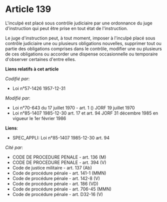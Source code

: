 # Article 139

L'inculpé est placé sous contrôle judiciaire par une ordonnance du juge d'instruction qui peut être prise en tout état de
l'instruction.

Le juge d'instruction peut, à tout moment, imposer à l'inculpé placé sous contrôle judiciaire une ou plusieurs obligations
nouvelles, supprimer tout ou partie des obligations comprises dans le contrôle, modifier une ou plusieurs de ces obligations
ou accorder une dispense occasionnelle ou temporaire d'observer certaines d'entre elles.

**Liens relatifs à cet article**

_Codifié par_:

  - Loi n°57-1426 1957-12-31

_Modifié par_:

  - Loi n°70-643 du 17 juillet 1970 - art. 1 () JORF 19 juillet 1970
  - Loi n°85-1407 1985-12-30 art. 17 et art. 94 JORF 31 décembre 1985 en vigueur le 1er février 1986

**Liens**:

  - SPEC_APPLI: Loi n°85-1407 1985-12-30 art. 94

_Cité par_:

  - CODE DE PROCEDURE PENALE - art. 136 (M)
  - CODE DE PROCEDURE PENALE - art. 394 (V)
  - Code de justice militaire - art. 137 (Ab)
  - Code de procédure pénale - art. 141-1 (MMN)
  - Code de procédure pénale - art. 142-8 (V)
  - Code de procédure pénale - art. 186 (VD)
  - Code de procédure pénale - art. 706-45 (MMN)
  - Code de procédure pénale - art. D32-16 (V)
